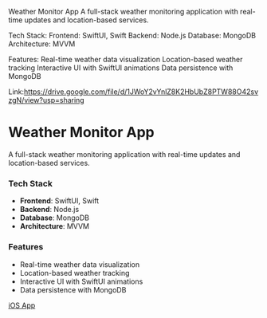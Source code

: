 Weather Monitor App
A full-stack weather monitoring application with real-time updates and location-based services.

Tech Stack:
Frontend: SwiftUI, Swift
Backend: Node.js
Database: MongoDB
Architecture: MVVM

Features:
Real-time weather data visualization
Location-based weather tracking
Interactive UI with SwiftUI animations
Data persistence with MongoDB

Link:https://drive.google.com/file/d/1JWoY2vYnlZ8K2HbUbZ8PTW88O42svzgN/view?usp=sharing


# Weather Monitor App
A full-stack weather monitoring application with real-time updates and location-based services.

### Tech Stack
- **Frontend**: SwiftUI, Swift
- **Backend**: Node.js
- **Database**: MongoDB
- **Architecture**: MVVM

### Features
- Real-time weather data visualization
- Location-based weather tracking
- Interactive UI with SwiftUI animations
- Data persistence with MongoDB

[iOS App](https://drive.google.com/file/d/1JWoY2vYnlZ8K2HbUbZ8PTW88O42svzgN/view?usp=sharing)
